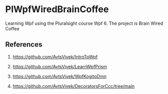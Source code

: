 # PlWpfWiredBrainCoffee
Learning Wpf using the Pluralsight course Wpf 6. The project is Brain Wired Coffee 

## References

1. https://github.com/AvtsVivek/IntroToWpf

2. https://github.com/AvtsVivek/LearnWpfPrism

3. https://github.com/AvtsVivek/WpfKogitoDmn

4. https://github.com/AvtsVivek/DecoratorsForCcc/tree/main

